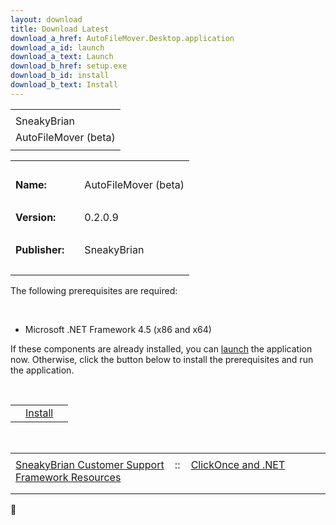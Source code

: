 ```yaml
---
layout: download
title: Download Latest
download_a_href: AutoFileMover.Desktop.application
download_a_id: launch
download_a_text: Launch
download_b_href: setup.exe
download_b_id: install
download_b_text: Install
---
```


<table>
<tbody>
<tr class="odd">
<td align="left"></td>
</tr>
<tr class="even">
<td align="left">SneakyBrian</td>
</tr>
<tr class="odd">
<td align="left">AutoFileMover (beta)</td>
</tr>
<tr class="even">
<td align="left"></td>
</tr>
</tbody>
</table>

<table>
<tbody>
<tr class="odd">
<td align="left"> </td>
</tr>
<tr class="even">
<td align="left"><strong>Name:</strong></td>
<td align="left"></td>
<td align="left">AutoFileMover (beta)</td>
</tr>
<tr class="odd">
<td align="left"> </td>
</tr>
<tr class="even">
<td align="left"><strong>Version:</strong></td>
<td align="left"></td>
<td align="left">0.2.0.9</td>
</tr>
<tr class="odd">
<td align="left"> </td>
</tr>
<tr class="even">
<td align="left"><strong>Publisher:</strong></td>
<td align="left"></td>
<td align="left">SneakyBrian</td>
</tr>
<tr class="odd">
<td align="left"> </td>
</tr>
</tbody>
</table>

The following prerequisites are required:

 

-   Microsoft .NET Framework 4.5 (x86 and x64)

If these components are already installed, you can
[launch](AutoFileMover.Desktop.application) the application now.
Otherwise, click the button below to install the prerequisites and run
the application.

 

<table>
<tbody>
<tr class="odd">
<td align="left"></td>
<td align="left"><a href="setup.exe">Install</a></td>
<td align="left"></td>
</tr>
</tbody>
</table>

 

<table>
<tbody>
<tr class="odd">
<td align="left"></td>
</tr>
<tr class="even">
<td align="left"><a href="http://sneakybrian.github.io/AutoFileMover/">SneakyBrian Customer Support</a>    ::    <a href="http://go.microsoft.com/fwlink/?LinkId=154571">ClickOnce and .NET Framework Resources</a></td>
</tr>
<tr class="odd">
<td align="left"></td>
</tr>
<tr class="even">
<td align="left"></td>
</tr>
</tbody>
</table>


